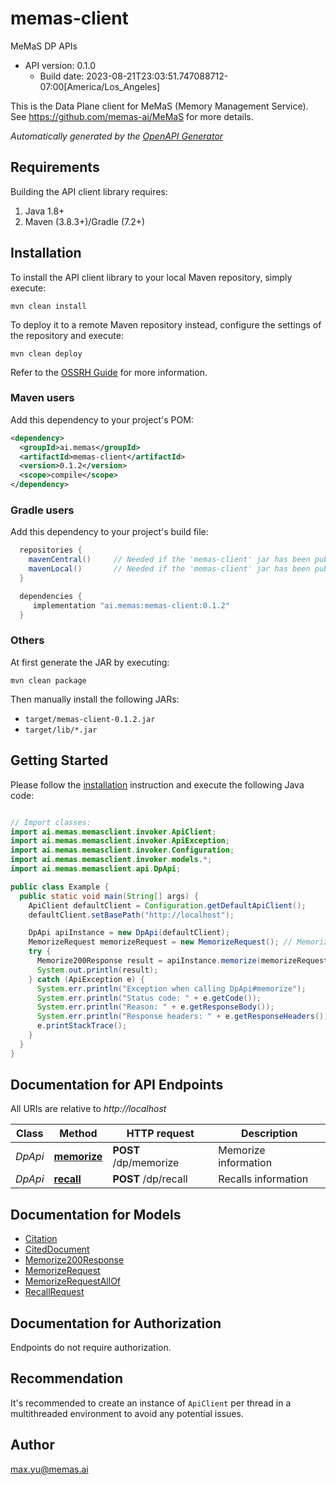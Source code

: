 # memas-client

MeMaS DP APIs
- API version: 0.1.0
  - Build date: 2023-08-21T23:03:51.747088712-07:00[America/Los_Angeles]

This is the Data Plane client for MeMaS (Memory Management Service). 
See https://github.com/memas-ai/MeMaS for more details.


*Automatically generated by the [OpenAPI Generator](https://openapi-generator.tech)*


## Requirements

Building the API client library requires:
1. Java 1.8+
2. Maven (3.8.3+)/Gradle (7.2+)

## Installation

To install the API client library to your local Maven repository, simply execute:

```shell
mvn clean install
```

To deploy it to a remote Maven repository instead, configure the settings of the repository and execute:

```shell
mvn clean deploy
```

Refer to the [OSSRH Guide](http://central.sonatype.org/pages/ossrh-guide.html) for more information.

### Maven users

Add this dependency to your project's POM:

```xml
<dependency>
  <groupId>ai.memas</groupId>
  <artifactId>memas-client</artifactId>
  <version>0.1.2</version>
  <scope>compile</scope>
</dependency>
```

### Gradle users

Add this dependency to your project's build file:

```groovy
  repositories {
    mavenCentral()     // Needed if the 'memas-client' jar has been published to maven central.
    mavenLocal()       // Needed if the 'memas-client' jar has been published to the local maven repo.
  }

  dependencies {
     implementation "ai.memas:memas-client:0.1.2"
  }
```

### Others

At first generate the JAR by executing:

```shell
mvn clean package
```

Then manually install the following JARs:

* `target/memas-client-0.1.2.jar`
* `target/lib/*.jar`

## Getting Started

Please follow the [installation](#installation) instruction and execute the following Java code:

```java

// Import classes:
import ai.memas.memasclient.invoker.ApiClient;
import ai.memas.memasclient.invoker.ApiException;
import ai.memas.memasclient.invoker.Configuration;
import ai.memas.memasclient.invoker.models.*;
import ai.memas.memasclient.api.DpApi;

public class Example {
  public static void main(String[] args) {
    ApiClient defaultClient = Configuration.getDefaultApiClient();
    defaultClient.setBasePath("http://localhost");

    DpApi apiInstance = new DpApi(defaultClient);
    MemorizeRequest memorizeRequest = new MemorizeRequest(); // MemorizeRequest | Request object for memorizing a document
    try {
      Memorize200Response result = apiInstance.memorize(memorizeRequest);
      System.out.println(result);
    } catch (ApiException e) {
      System.err.println("Exception when calling DpApi#memorize");
      System.err.println("Status code: " + e.getCode());
      System.err.println("Reason: " + e.getResponseBody());
      System.err.println("Response headers: " + e.getResponseHeaders());
      e.printStackTrace();
    }
  }
}

```

## Documentation for API Endpoints

All URIs are relative to *http://localhost*

Class | Method | HTTP request | Description
------------ | ------------- | ------------- | -------------
*DpApi* | [**memorize**](docs/DpApi.md#memorize) | **POST** /dp/memorize | Memorize information
*DpApi* | [**recall**](docs/DpApi.md#recall) | **POST** /dp/recall | Recalls information


## Documentation for Models

 - [Citation](docs/Citation.md)
 - [CitedDocument](docs/CitedDocument.md)
 - [Memorize200Response](docs/Memorize200Response.md)
 - [MemorizeRequest](docs/MemorizeRequest.md)
 - [MemorizeRequestAllOf](docs/MemorizeRequestAllOf.md)
 - [RecallRequest](docs/RecallRequest.md)


<a id="documentation-for-authorization"></a>
## Documentation for Authorization

Endpoints do not require authorization.


## Recommendation

It's recommended to create an instance of `ApiClient` per thread in a multithreaded environment to avoid any potential issues.

## Author

max.yu@memas.ai

